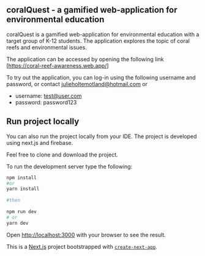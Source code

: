 ## coralQuest - a gamified web-application for environmental education
coralQuest is a gamified web-application for environmental education with a target group of K-12 students. The application explores the topic of coral reefs and environmental issues.

The application can be accessed by opening the following link [https://coral-reef-awareness.web.app/] 

To try out the application, you can log-in using the following username and password, or contact julieholtemotland@hotmail.com or <karen mail>
- username: test@user.com
- password: password123


## Run project locally
You can also run the project locally from your IDE. The project is developed using next.js and firebase. 

Feel free to clone and download the project. 

To run the development server type the following:

```bash
npm install 
#or
yarn install 
  
#then
  
npm run dev
# or
yarn dev
```

Open [http://localhost:3000](http://localhost:3000) with your browser to see the result.





This is a [Next.js](https://nextjs.org/) project bootstrapped with [`create-next-app`](https://github.com/vercel/next.js/tree/canary/packages/create-next-app).

